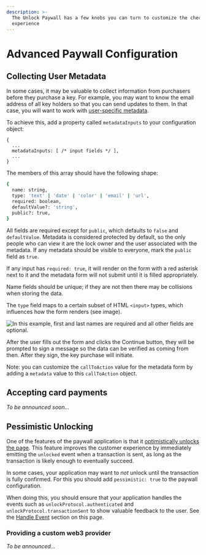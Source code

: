 ```yaml
---
description: >-
  The Unlock Paywall has a few knobs you can turn to customize the checkout
  experience
---
```


# Advanced Paywall Configuration

## Collecting User Metadata

In some cases, it may be valuable to collect information from purchasers before they purchase a key. For example, you may want to know the email address of all key holders so that you can send updates to them. In that case, you will want to work with [user-specific metadata](../metadata.md#user-specific-metadata).

To achieve this, add a property called `metadataInputs` to your configuration object:

```text
{
  ...
  metadataInputs: [ /* input fields */ ],
  ...
}
```

The members of this array should have the following shape:

```bash
{
  name: string,
  type: 'text' | 'date' | 'color' | 'email' | 'url',
  required: boolean,
  defaultValue?: 'string',
  public?: true,
}
```

All fields are required except for `public`, which defaults to `false` and `defaultValue`. Metadata is considered protected by default, so the only people who can view it are the lock owner and the user associated with the metadata. If any metadata should be visible to everyone, mark the `public` field as `true`.

If any input has `required: true`, it will render on the form with a red asterisk next to it and the metadata form will not submit until it is filled appropriately.

Name fields should be unique; if they are not then there may be collisions when storing the data.

The `type` field maps to a certain subset of HTML `<input>` types, which influences how the form renders \(see image\).

![In this example, first and last names are required and all other fields are optional.](../../.gitbook/assets/metadataformexample.png)

After the user fills out the form and clicks the Continue button, they will be prompted to sign a message so the data can be verified as coming from then. After they sign, the key purchase will initiate.

Note: you can customize the `callToAction` value for the metadata form by adding a `metadata` value to this `callToAction` object.

## Accepting card payments

_To be announced soon..._

## Pessimistic Unlocking

One of the features of the paywall application is that it [optimistically unlocks the page](https://unlock-protocol.com/blog/hello-optimistic-unlocking/). This feature improves the customer experience by immediately emitting the `unlocked` event when a transaction is sent, as long as the transaction is likely enough to eventually succeed.

In some cases, your application may want to _not_ unlock until the transaction is fully confirmed. For this you should add `pessimistic: true` to the paywall configuration.

When doing this, you should ensure that your application handles the events such as `unlockProtocol.authenticated` and `unlockProtocol.transactionSent` to show valuable feedback to the user. See the [Handle Event](https://docs.unlock-protocol.com/getting-started/locking-page#handle-events) section on this page.

### Providing a custom web3 provider

_To be announced..._


